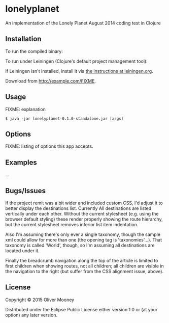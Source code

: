 # lonelyplanet

An implementation of the Lonely Planet August 2014 coding test in Clojure

## Installation

To run the compiled binary:

To run under Leiningen (Clojure's default project management tool):

If Leiningen isn't installed, install it via [the instructions at leiningen.org](http://leiningen.org/).

Download from http://example.com/FIXME.

## Usage

FIXME: explanation

    $ java -jar lonelyplanet-0.1.0-standalone.jar [args]

## Options

FIXME: listing of options this app accepts.

## Examples

...

## Bugs/Issues

If the project remit was a bit wider and included custom CSS, I'd adjust it to better display the destinations list. 
Currently All destinations are listed vertically under each other. Without the current stylesheet (e.g. using the 
browser default styling) these render properly showing the route hierarchy, but the current stylesheet removes inferior 
list item indentation.

Also I'm assuming there's only ever a single taxonomy, though the sample xml could allow for more than one (the opening 
tag is 'taxonomies'...). That taxonomy is called 'World', though, so I'm assuming all destinations are located under it.

Finally the breadcrumb navigation along the top of the article is limited to first children when showing routes, not 
all children; all children are visible in the navigation to the right (but suffer from the CSS alignment issue, above).

## License

Copyright © 2015 Oliver Mooney

Distributed under the Eclipse Public License either version 1.0 or (at your option) any later version.
